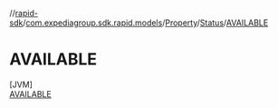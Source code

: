 //[rapid-sdk](../../../../../index.md)/[com.expediagroup.sdk.rapid.models](../../../index.md)/[Property](../../index.md)/[Status](../index.md)/[AVAILABLE](index.md)

# AVAILABLE

[JVM]\
[AVAILABLE](index.md)
